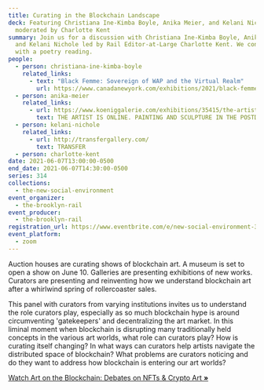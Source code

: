 ```yaml
---
title: Curating in the Blockchain Landscape
deck: Featuring Christiana Ine-Kimba Boyle, Anika Meier, and Kelani Nichole
  moderated by Charlotte Kent
summary: Join us for a discussion with Christiana Ine-Kimba Boyle, Anika Meier,
  and Kelani Nichole led by Rail Editor-at-Large Charlotte Kent. We conclude
  with a poetry reading.
people:
  - person: christiana-ine-kimba-boyle
    related_links:
      - text: "Black Femme: Sovereign of WAP and the Virtual Realm"
        url: https://www.canadanewyork.com/exhibitions/2021/black-femme-sovereign-of-wap-and-the-virtual-realm/
  - person: anika-meier
    related_links:
      - url: https://www.koeniggalerie.com/exhibitions/35415/the-artist-is-online/
        text: THE ARTIST IS ONLINE. PAINTING AND SCULPTURE IN THE POSTDIGITAL AGE
  - person: kelani-nichole
    related_links:
      - url: http://transfergallery.com/
        text: TRANSFER
  - person: charlotte-kent
date: 2021-06-07T13:00:00-0500
end_date: 2021-06-07T14:30:00-0500
series: 314
collections:
  - the-new-social-environment
event_organizer:
  - the-brooklyn-rail
event_producer:
  - the-brooklyn-rail
registration_url: https://www.eventbrite.com/e/new-social-environment-314-curating-in-the-blockchain-landscape-tickets-158034670955
event_platform:
  - zoom
---
```

Auction houses are curating shows of blockchain art. A museum is set to open a show on June 10. Galleries are presenting exhibitions of new works. Curators are presenting and reinventing how we understand blockchain art after a whirlwind spring of rollercoaster sales. 

This panel with curators from varying institutions invites us to understand the role curators play, especially as so much blockchain hype is around circumventing 'gatekeepers' and decentralizing the art market. In this liminal moment when blockchain is disrupting many traditionally held concepts in the various art worlds, what role can curators play? How is curating itself changing? In what ways can curators help artists navigate the distributed space of blockchain? What problems are curators noticing and do they want to address how blockchain is entering our art worlds?

[Watch Art on the Blockchain: Debates on NFTs & Crypto Art **»**](https://brooklynrail.org/events/2021/03/16/art-on-the-blockchain-debates-on-nfts-crypto-art/)
